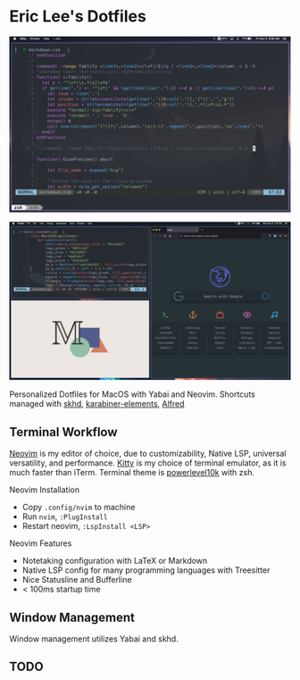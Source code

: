 # Eric Lee's Dotfiles

![Neovim Configuration](bin/img/neovim.png)

![Firefox Configuration](bin/img/firefox.png)

Personalized Dotfiles for MacOS with Yabai and Neovim. Shortcuts managed with [skhd](https://github.com/koekeishiya/skhd), [karabiner-elements](https://karabiner-elements.pqrs.org/), [Alfred](https://www.alfredapp.com/)

## Terminal Workflow

[Neovim](https://github.com/neovim/neovim) is my editor of choice, due to customizability, Native LSP, universal versatility, and performance. [Kitty](https://github.com/kovidgoyal/kitty) is my choice of terminal emulator, as it is much faster than iTerm. Terminal theme is [powerlevel10k](https://github.com/romkatv/powerlevel10k) with zsh.

Neovim Installation

 - Copy `.config/nvim` to machine
 - Run `nvim`, `:PlugInstall`
 - Restart neovim, `:LspInstall <LSP>`

Neovim Features

 - Notetaking configuration with LaTeX or Markdown
 - Native LSP config for many programming languages with Treesitter
 - Nice Statusline and Bufferline
 - < 100ms startup time

## Window Management

Window management utilizes Yabai and skhd. 

## TODO
